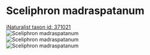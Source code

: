 
Sceliphron madraspatanum
========================
  
[iNaturalist taxon id: 371021](https://www.inaturalist.org/taxa/371021)  
![Sceliphron madraspatanum](https://inaturalist-open-data.s3.amazonaws.com/photos/186387776/medium.jpeg)  
![Sceliphron madraspatanum](https://inaturalist-open-data.s3.amazonaws.com/photos/186387793/medium.jpeg)  
![Sceliphron madraspatanum](https://inaturalist-open-data.s3.amazonaws.com/photos/186387781/medium.jpeg)